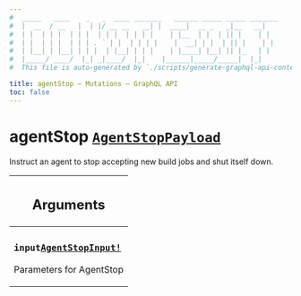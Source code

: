 ```yaml
---
#  _____   ____    _   _  ____ _______   ______ _____ _____ _______
#  |  __  / __   |  | |/ __ __   __| |  ____|  __ _   _|__   __|
#  | |  | | |  | | |  | | |  | | | |    | |__  | |  | || |    | |
#  | |  | | |  | | | . ` | |  | | | |    |  __| | |  | || |    | |
#  | |__| | |__| | | |  | |__| | | |    | |____| |__| || |_   | |
#  |_____/ ____/  |_| _|____/  |_|    |______|_____/_____|  |_|
#  This file is auto-generated by `./scripts/generate-graphql-api-content.sh`.

title: agentStop – Mutations – GraphQL API
toc: false
---
```

<!-- vale off -->
<h1 class="has-pills" data-algolia-exclude>
  agentStop
  <a href="/docs/apis/graphql/schemas/object/agentstoppayload" class="pill pill--object pill--normal-case pill--large" title="Go to OBJECT AgentStopPayload">
  <code>AgentStopPayload</code>
</a>

</h1>
<!-- vale on -->


Instruct an agent to stop accepting new build jobs and shut itself down.

<table class="responsive-table responsive-table--single-column-rows">
  <thead>
    <th>
      <h2 data-algolia-exclude>Arguments</h2>
    </th>
  </thead>
  <tbody>
    <tr><td><h3 class="is-small has-pills"><code>input</code><a href="/docs/apis/graphql/schemas/input_object/agentstopinput" class="pill pill--input_object pill--normal-case pill--medium" title="Go to INPUT_OBJECT AgentStopInput"><code>AgentStopInput!</code></a></h3><p>Parameters for AgentStop</p></td></tr>
  </tbody>
</table>
